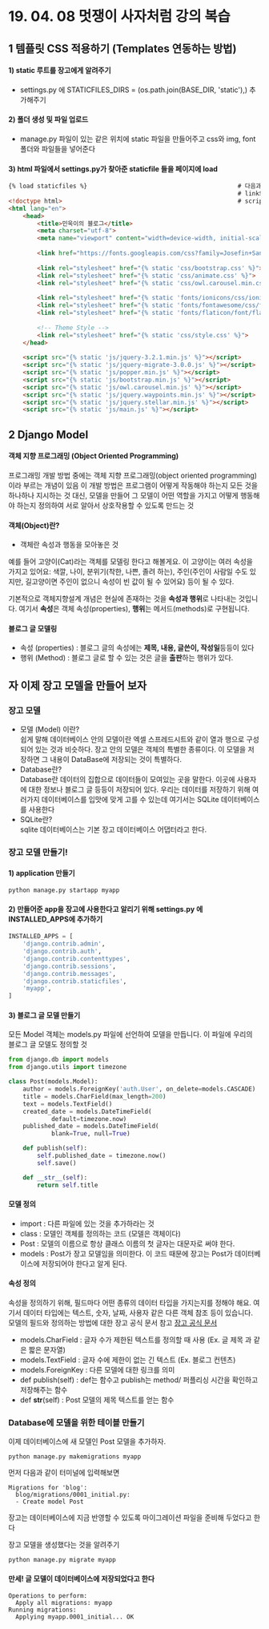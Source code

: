 # 19. 04. 08 멋쟁이 사자처럼 강의 복습
## 1 템플릿 CSS 적용하기 (Templates 연동하는 방법)
#### 1) static 루트를 장고에게 알려주기 
- settings.py 에 STATICFILES_DIRS = (os.path.join(BASE_DIR, 'static'),) 추가해주기
#### 2) 폴더 생성 및 파일 업로드 
- manage.py 파일이 있는 같은 위치에 static 파일을 만들어주고 css와 img, font 폴더와 파일들을 넣어준다
#### 3) html 파일에서 settings.py가 찾아준 staticfile 들을 페이지에 load
```html
{% load staticfiles %}                                          # 다음과 같이 load 해주고
                                                                # link의 href 부분도 다음과 같이 바꿔준다.
<!doctype html>                                                 # scripts 부분도 동일하게 변경
<html lang="en">
    <head>
        <title>민욱이의 블로그</title>
        <meta charset="utf-8">
        <meta name="viewport" content="width=device-width, initial-scale=1, shrink-to-fit=no">
    
        <link href="https://fonts.googleapis.com/css?family=Josefin+Sans:300, 400,700|Inconsolata:400,700" rel="stylesheet">
        
        <link rel="stylesheet" href="{% static 'css/bootstrap.css' %}">
        <link rel="stylesheet" href="{% static 'css/animate.css' %}">
        <link rel="stylesheet" href="{% static 'css/owl.carousel.min.css' %}">
    
        <link rel="stylesheet" href="{% static 'fonts/ionicons/css/ionicons.min.css' %}">
        <link rel="stylesheet" href="{% static 'fonts/fontawesome/css/font-awesome.min.css' %}">
        <link rel="stylesheet" href="{% static 'fonts/flaticon/font/flaticon.css' %}">
    
        <!-- Theme Style -->
        <link rel="stylesheet" href="{% static 'css/style.css' %}">
    </head>
  
    <script src="{% static 'js/jquery-3.2.1.min.js' %}"></script>
    <script src="{% static 'js/jquery-migrate-3.0.0.js' %}"></script>
    <script src="{% static 'js/popper.min.js' %}"></script>
    <script src="{% static 'js/bootstrap.min.js' %}"></script>
    <script src="{% static 'js/owl.carousel.min.js' %}"></script>
    <script src="{% static 'js/jquery.waypoints.min.js' %}"></script>
    <script src="{% static 'js/jquery.stellar.min.js' %}"></script>
    <script src="{% static 'js/main.js' %}"></script>           
```
## 2 Django Model
#### 객체 지향 프로그래밍 (Object Oriented Programming)
프로그래밍 개발 방법 중에는 객체 지향 프로그래밍(object oriented programming)이라 부르는 개념이 있음 이 개발 방법은 프로그램이 어떻게 작동해야 하는지 모든 것을 하나하나 지시하는 것 대신, 모델을 만들어 그 모델이 어떤 역할을 가지고 어떻게 행동해야 하는지 정의하여 서로 알아서 상호작용할 수 있도록 만드는 것
#### 객체(Object)란?
- 객체란 속성과 행동을 모아놓은 것 <br/>

예를 들어 고양이(Cat)라는 객체를 모델링 한다고 해볼게요. 이 고양이는 여러 속성을 가지고 있어요: 색깔, 나이, 분위기(착한, 나쁜, 졸려 하는), 주인(주인이 사람일 수도 있지만, 길고양이면 주인이 없으니 속성이 빈 값이 될 수 있어요) 등이 될 수 있다.<br/>

기본적으로 객체지향설계 개념은 현실에 존재하는 것을 <strong>속성과 행위</strong>로 나타내는 것입니다. 여기서 <strong>속성</strong>은 객체 속성(properties), <strong>행위</strong>는 메서드(methods)로 구현됩니다.<br/>

#### 블로그 글 모델링
- 속성 (properties) : 블로그 글의 속성에는 <strong>제목, 내용, 글쓴이, 작성일</strong>등등이 있다
- 행위 (Method) : 블로그 글로 할 수 있는 것은 글을 <strong>출판</strong>하는 행위가 있다.</br>

## 자 이제 장고 모델을 만들어 보자<br/>

### 장고 모델
- 모델 (Model) 이란?<br/>
쉽게 말해 데이터베이스 안의 모델이란 엑셀 스프레드시트와 같이 열과 행으로 구성되어 있는 것과 비슷하다.
장고 안의 모델은 객체의 특별한 종류이다. 이 모델을 저장하면 그 내용이 DataBase에 저장되는 것이 특별하다.<br/>
- Database란?<br/>
Database란 데이터의 집합으로 데이터들이 모여있는 곳을 말한다. 이곳에 사용자에 대한 정보나 블로그 글 등등이 저장되어 있다.
우리는 데이터를 저장하기 위해 여러가지 데이터베이스를 입맛에 맞게 고를 수 있는데 여기서는 SQLite 데이터베이스를 사용한다<br/>
- SQLite란?<br/>
sqlite 데이터베이스는 기본 장고 데이터베이스 어댑터라고 한다.

### 장고 모델 만들기!
#### 1) application 만들기
```
python manage.py startapp myapp
```
#### 2) 만들어준 app을 장고에 사용한다고 알리기 위해 settings.py 에 INSTALLED_APPS에 추가하기
```python
INSTALLED_APPS = [
    'django.contrib.admin',
    'django.contrib.auth',
    'django.contrib.contenttypes',
    'django.contrib.sessions',
    'django.contrib.messages',
    'django.contrib.staticfiles',
    'myapp',
]
```
#### 3) 블로그 글 모델 만들기
모든 Model 객체는 models.py 파일에 선언하여 모델을 만듭니다. 이 파일에 우리의 블로그 글 모델도 정의할 것
```python
from django.db import models                          
from django.utils import timezone

class Post(models.Model):
    author = models.ForeignKey('auth.User', on_delete=models.CASCADE)
    title = models.CharField(max_length=200)
    text = models.TextField()
    created_date = models.DateTimeField(
            default=timezone.now)
    published_date = models.DateTimeField(
            blank=True, null=True)

    def publish(self):
        self.published_date = timezone.now()
        self.save()

    def __str__(self):
        return self.title
```
#### 모델 정의
- import : 다른 파일에 있는 것을 추가하라는 것
- class : 모델인 객체를 정의하는 코드 (모델은 객체이다)
- Post : 모델의 이름으로 항상 클래스 이름의 첫 글자는 대문자로 써야 한다.
- models : Post가 장고 모델임을 의미한다. 이 코드 때문에 장고는 Post가 데이터베이스에 저장되어야 한다고 알게 된다.
#### 속성 정의
속성을 정의하기 위해, 필드마다 어떤 종류의 데이터 타입을 가지는지를 정해야 해요. 여기서 데이터 타입에는 텍스트, 숫자, 날짜, 사용자 같은 다른 객체 참조 등이 있습니다.<br/>
모델의 필드와 정의하는 방법에 대한 장고 공식 문서 참고 [장고 공식 문서](https://docs.djangoproject.com/en/2.0/ref/models/fields/#field-types)</br>
- models.CharField : 글자 수가 제한된 텍스트를 정의할 때 사용 (Ex. 글 제목 과 같은 짧은 문자열)
- models.TextField : 글자 수에 제한이 없는 긴 텍스트 (Ex. 블로그 컨텐츠)
- models.ForeignKey : 다른 모델에 대한 링크를 의미
- def publish(self) : def는 함수고 publish는 method/ 퍼플리싱 시간을 확인하고 저장해주는 함수
- def __str__(self) : Post 모델의 제목 텍스트를 얻는 함수

### Database에 모델을 위한 테이블 만들기
이제 데이터베이스에 새 모델인 Post 모델을 추가하자.<br/>
```
python manage.py makemigrations myapp
```
먼저 다음과 같이 터미널에 입력해보면 
```
Migrations for 'blog':
  blog/migrations/0001_initial.py:
  - Create model Post
```
장고는 데이터베이스에 지금 반영할 수 있도록 마이그레이션 파일을 준비해 두었다고 한다<br/>

장고 모델을 생성했다는 것을 알려주기
```
python manage.py migrate myapp
```
#### 만세! 글 모델이 데이터베이스에 저장되었다고 한다
```
Operations to perform:
  Apply all migrations: myapp
Running migrations:
  Applying myapp.0001_initial... OK
```
